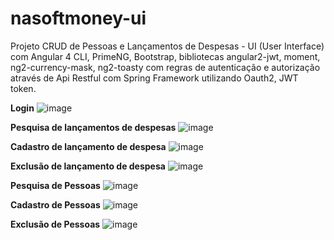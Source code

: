 # nasoftmoney-ui
Projeto CRUD de Pessoas e Lançamentos de Despesas - UI (User Interface) com Angular 4 CLI, PrimeNG, Bootstrap, bibliotecas angular2-jwt, moment, ng2-currency-mask, ng2-toasty com regras de autenticação e autorização através de Api Restful com Spring Framework utilizando Oauth2, JWT token.

**Login**
![image](https://user-images.githubusercontent.com/23662442/34919028-7e17ac5a-f944-11e7-8700-7b1209ac89cc.png)

**Pesquisa de lançamentos de despesas**
![image](https://user-images.githubusercontent.com/23662442/34919051-f1cb099e-f944-11e7-8842-b42885ab1c87.png)

**Cadastro de lançamento de despesa**
![image](https://user-images.githubusercontent.com/23662442/34919068-26ac69dc-f945-11e7-94f6-b8029842ff0f.png)

**Exclusão de lançamento de despesa**
![image](https://user-images.githubusercontent.com/23662442/34919080-4e6441a2-f945-11e7-91e4-b1b177080c93.png)

**Pesquisa de Pessoas**
![image](https://user-images.githubusercontent.com/23662442/34919094-7a25d418-f945-11e7-9abc-6f6eeff7237c.png)

**Cadastro de Pessoas**
![image](https://user-images.githubusercontent.com/23662442/34919097-8a5dafae-f945-11e7-86c4-71029bc926bf.png)

**Exclusão de Pessoas**
![image](https://user-images.githubusercontent.com/23662442/34919098-967cecc8-f945-11e7-8d0c-92aeeba54846.png)

